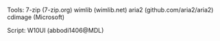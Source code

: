Tools:
7-zip (7-zip.org)
wimlib (wimlib.net)
aria2 (github.com/aria2/aria2)
cdimage (Microsoft)

Script:
W10UI (abbodi1406@MDL)
